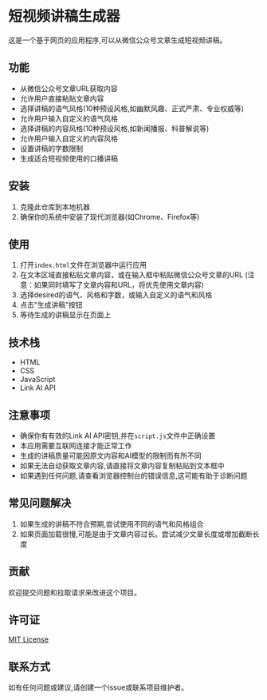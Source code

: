 # 短视频讲稿生成器

这是一个基于网页的应用程序,可以从微信公众号文章生成短视频讲稿。

## 功能

- 从微信公众号文章URL获取内容
- 允许用户直接粘贴文章内容
- 选择讲稿的语气风格(10种预设风格,如幽默风趣、正式严肃、专业权威等)
- 允许用户输入自定义的语气风格
- 选择讲稿的内容风格(10种预设风格,如新闻播报、科普解说等)
- 允许用户输入自定义的内容风格
- 设置讲稿的字数限制
- 生成适合短视频使用的口播讲稿

## 安装

1. 克隆此仓库到本地机器
2. 确保你的系统中安装了现代浏览器(如Chrome、Firefox等)

## 使用

1. 打开`index.html`文件在浏览器中运行应用
2. 在文本区域直接粘贴文章内容，或在输入框中粘贴微信公众号文章的URL
   (注意：如果同时填写了文章内容和URL，将优先使用文章内容)
3. 选择desired的语气、风格和字数，或输入自定义的语气和风格
4. 点击"生成讲稿"按钮
5. 等待生成的讲稿显示在页面上

## 技术栈

- HTML
- CSS
- JavaScript
- Link AI API

## 注意事项

- 确保你有有效的Link AI API密钥,并在`script.js`文件中正确设置
- 本应用需要互联网连接才能正常工作
- 生成的讲稿质量可能因原文内容和AI模型的限制而有所不同
- 如果无法自动获取文章内容,请直接将文章内容复制粘贴到文本框中
- 如果遇到任何问题,请查看浏览器控制台的错误信息,这可能有助于诊断问题

## 常见问题解决

1. 如果生成的讲稿不符合预期,尝试使用不同的语气和风格组合
2. 如果页面加载很慢,可能是由于文章内容过长。尝试减少文章长度或增加截断长度

## 贡献

欢迎提交问题和拉取请求来改进这个项目。

## 许可证

[MIT License](https://opensource.org/licenses/MIT)

## 联系方式

如有任何问题或建议,请创建一个issue或联系项目维护者。
